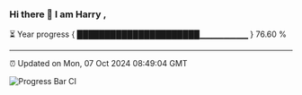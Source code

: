 ### Hi there 👋 I am Harry , 

⏳ Year progress { ██████████████████████▁▁▁▁▁▁▁▁ } 76.60 %

---

⏰ Updated on Mon, 07 Oct 2024 08:49:04 GMT

![Progress Bar CI](https://github.com/duykhang68/duykhang68/workflows/Progress%20Bar%20CI/badge.svg)
